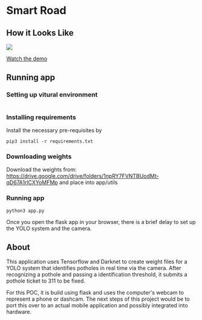 # Smart Road

## How it Looks Like

[![](https://puu.sh/CAsha/8e14886b6e.jpg)](https://drive.google.com/file/d/1AsgKN1kLrnYira_I0v6MDGABSI2Bhhk0/view)

[Watch the demo](https://drive.google.com/file/d/1AsgKN1kLrnYira_I0v6MDGABSI2Bhhk0/view)

## Running app

### Setting up vitural environment
```

```

### Installing requirements
Install the necessary pre-requisites by

```
pip3 install -r requirements.txt
```

### Downloading weights
Download the weights from: https://drive.google.com/drive/folders/1npRY7FVNTBUodMt-qD67A1rlCXYoMFMp and place into app/utils

### Running app
```
python3 app.py
```

Once you open the flask app in your browser, there is a brief delay to set up the YOLO system and the camera.

## About
This application uses Tensorflow and Darknet to create weight files for a YOLO system that identifies potholes in real time via the camera. After recognizing a pothole and passing a identification threshold, it submits a pothole ticket to 311 to be fixed.

For this POC, it is build using flask and uses the computer's webcam to represent a phone or dashcam. The next steps of this project would be to port this over to an actual mobile application and possibly integrated into hardware.